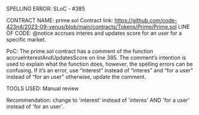 SPELLING ERROR: SLoC - #385

CONTRACT NAME: prime.sol
Contract link: https://github.com/code-423n4/2023-09-venus/blob/main/contracts/Tokens/Prime/Prime.sol
LINE OF CODE:  @notice accrues interes and updates score for an user for a specific market.

PoC: The prime.sol contract has a comment of the function accrueInterestAndUpdatesScore on line 385. The comment’s intention is used to explain what the function does, however, the spelling errors can be confusing. If it’s an error, use “interest” instead of “interes” and “for a user” instead of “for an user”  otherwise, update the comment.

TOOLS USED: Manual review

Recommendation: change to 'interest' instead of 'interes'  AND 'for a user' instead of 'for an user'.
